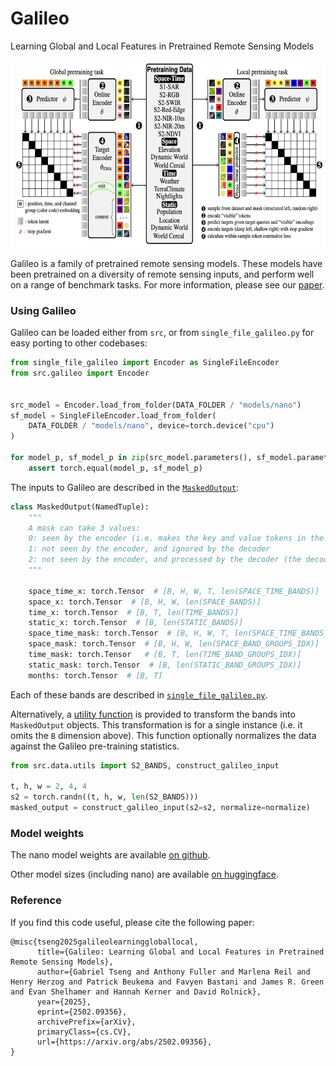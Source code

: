 # Galileo

Learning Global and Local Features in Pretrained Remote Sensing Models

<img src="diagrams/figure2.png" alt="Galileo_diagram" height="300px"/>

Galileo is a family of pretrained remote sensing models. These models have been pretrained on a diversity of remote sensing inputs, and perform well on a range of benchmark tasks. For more information, please see our [paper](https://arxiv.org/abs/2502.09356).

### Using Galileo

Galileo can be loaded either from `src`, or from `single_file_galileo.py` for easy porting to other codebases:

```python
from single_file_galileo import Encoder as SingleFileEncoder
from src.galileo import Encoder


src_model = Encoder.load_from_folder(DATA_FOLDER / "models/nano")
sf_model = SingleFileEncoder.load_from_folder(
    DATA_FOLDER / "models/nano", device=torch.device("cpu")
)

for model_p, sf_model_p in zip(src_model.parameters(), sf_model.parameters()):
    assert torch.equal(model_p, sf_model_p)
```

The inputs to Galileo are described in the [`MaskedOutput`](src/masking.py#L116):

```python
class MaskedOutput(NamedTuple):
    """
    A mask can take 3 values:
    0: seen by the encoder (i.e. makes the key and value tokens in the decoder)
    1: not seen by the encoder, and ignored by the decoder
    2: not seen by the encoder, and processed by the decoder (the decoder's query values)
    """

    space_time_x: torch.Tensor  # [B, H, W, T, len(SPACE_TIME_BANDS)]
    space_x: torch.Tensor  # [B, H, W, len(SPACE_BANDS)]
    time_x: torch.Tensor  # [B, T, len(TIME_BANDS)]
    static_x: torch.Tensor  # [B, len(STATIC_BANDS)]
    space_time_mask: torch.Tensor  # [B, H, W, T, len(SPACE_TIME_BANDS_GROUPS_IDX)]
    space_mask: torch.Tensor  # [B, H, W, len(SPACE_BAND_GROUPS_IDX)]
    time_mask: torch.Tensor   # [B, T, len(TIME_BAND_GROUPS_IDX)]
    static_mask: torch.Tensor  # [B, len(STATIC_BAND_GROUPS_IDX)]
    months: torch.Tensor  # [B, T]
```

Each of these bands are described in [`single_file_galileo.py`](single_file_galileo.py#L24).

Alternatively, a [utility function](src/data/utils.py#L36) is provided to transform the bands into `MaskedOutput` objects. This transformation is for a single instance (i.e. it omits the `B` dimension above). This function optionally normalizes the data against the Galileo pre-training statistics.

```python
from src.data.utils import S2_BANDS, construct_galileo_input

t, h, w = 2, 4, 4
s2 = torch.randn((t, h, w, len(S2_BANDS)))
masked_output = construct_galileo_input(s2=s2, normalize=normalize)
```

### Model weights
The nano model weights are available [on github](data/models/nano).

Other model sizes (including nano) are available [on huggingface](https://huggingface.co/nasaharvest/galileo).


### Reference

If you find this code useful, please cite the following paper:

```
@misc{tseng2025galileolearninggloballocal,
      title={Galileo: Learning Global and Local Features in Pretrained Remote Sensing Models},
      author={Gabriel Tseng and Anthony Fuller and Marlena Reil and Henry Herzog and Patrick Beukema and Favyen Bastani and James R. Green and Evan Shelhamer and Hannah Kerner and David Rolnick},
      year={2025},
      eprint={2502.09356},
      archivePrefix={arXiv},
      primaryClass={cs.CV},
      url={https://arxiv.org/abs/2502.09356},
}
```

